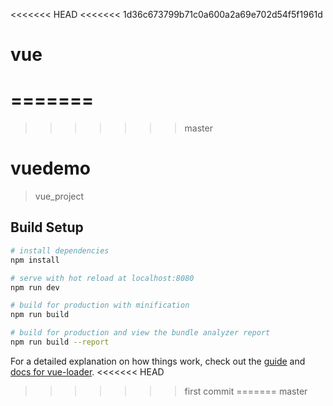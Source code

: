 <<<<<<< HEAD
<<<<<<< 1d36c673799b71c0a600a2a69e702d54f5f1961d
# vue
=======
=======
>>>>>>> master
# vuedemo

> vue_project

## Build Setup

``` bash
# install dependencies
npm install

# serve with hot reload at localhost:8080
npm run dev

# build for production with minification
npm run build

# build for production and view the bundle analyzer report
npm run build --report
```

For a detailed explanation on how things work, check out the [guide](http://vuejs-templates.github.io/webpack/) and [docs for vue-loader](http://vuejs.github.io/vue-loader).
<<<<<<< HEAD
>>>>>>> first commit
=======
>>>>>>> master
